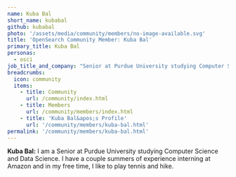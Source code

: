 ```yaml
---
name: Kuba Bal
short_name: kubabal
github: kubabal
photo: '/assets/media/community/members/no-image-available.svg'
title: 'OpenSearch Community Member: Kuba Bal'
primary_title: Kuba Bal
personas:
  - osci
job_title_and_company: "Senior at Purdue University studying Computer Science and Data Science"
breadcrumbs:
  icon: community
  items:
    - title: Community
      url: /community/index.html
    - title: Members
      url: /community/members/index.html
    - title: 'Kuba Bal&apos;s Profile'
      url: '/community/members/kuba-bal.html'
permalink: '/community/members/kuba-bal.html'
---
```


**Kuba Bal:** I am a Senior at Purdue University studying Computer Science and Data Science. I have a couple summers of experience interning at Amazon and in my free time, I like to play tennis and hike.
